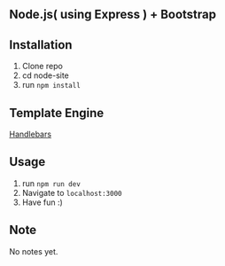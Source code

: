 ## Node.js( using Express ) + Bootstrap

## Installation
1. Clone repo
2. cd node-site
3. run `npm install` 

## Template Engine
  [Handlebars](https://github.com/ericf/express-handlebars)

## Usage 
1. run `npm run dev`
2. Navigate to `localhost:3000`
3. Have fun :)

## Note
No notes yet.
